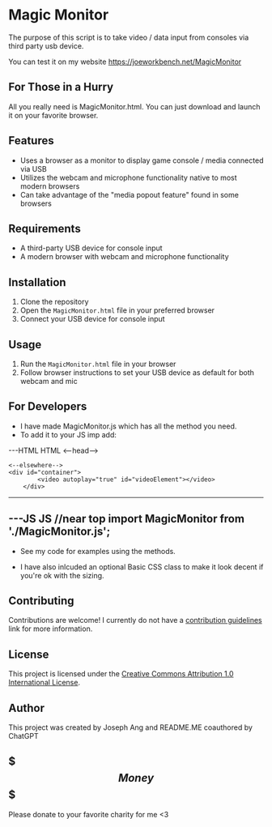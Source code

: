 # Magic Monitor

The purpose of this script is to take video / data input from consoles via third party usb device.

You can test it on my website https://joeworkbench.net/MagicMonitor

## For Those in a Hurry
All you really need is MagicMonitor.html. You can just download and launch it on your favorite browser.

## Features

- Uses a browser as a monitor to display game console / media connected via USB
- Utilizes the webcam and microphone functionality native to most modern browsers
- Can take advantage of the "media popout feature" found in some browsers

## Requirements

- A third-party USB device for console input
- A modern browser with webcam and microphone functionality

## Installation

1. Clone the repository
2. Open the `MagicMonitor.html` file in your preferred browser
3. Connect your USB device for console input

## Usage

1. Run the `MagicMonitor.html` file in your browser
2. Follow browser instructions to set your USB device as default for both webcam and mic

## For Developers
- I have made MagicMonitor.js which has all the method you need.
- To add it to your JS imp add:

---HTML		HTML
         <--head-->
<script type="module" src="./JS/MagicMonitor.js" ></script>
	<--elsewhere-->
	<div id="container">
            <video autoplay="true" id="videoElement"></video>
        </div>
---
---JS		JS
//near top
import MagicMonitor from './MagicMonitor.js';
---
- See my code for examples using the methods.

- I have also inlcuded an optional Basic CSS class to make it look decent if you're ok with the sizing.

## Contributing

Contributions are welcome! I currently do not have a [contribution guidelines](CONTRIBUTING.md) link for more information.

## License

This project is licensed under the [Creative Commons Attribution 1.0 International License](http://creativecommons.org/licenses/by/1.0/).

## Author

This project was created by Joseph Ang and README.ME coauthored by ChatGPT

## $$$ Money $$$

Please donate to your favorite charity for me <3
